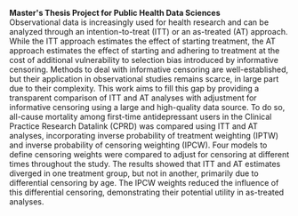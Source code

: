 **Master's Thesis Project for Public Health Data Sciences** <br />
Observational data is increasingly used for health research and can be analyzed through an intention-to-treat (ITT) or an as-treated (AT) approach. While the ITT approach estimates the effect of starting treatment, the AT approach estimates the effect of starting and adhering to treatment at the cost of additional vulnerability to selection bias introduced by informative censoring. Methods to deal with informative censoring are well-established, but their application in observational studies remains scarce, in large part due to their complexity. This work aims to fill this gap by providing a transparent comparison of ITT and AT analyses with adjustment for informative censoring using a large and high-quality data source. To do so, all-cause mortality among first-time antidepressant users in the Clinical Practice Research Datalink (CPRD) was compared using ITT and AT analyses, incorporating inverse probability of treatment weighting (IPTW) and inverse probability of censoring weighting (IPCW). Four models to define censoring weights were compared to adjust for censoring at different times throughout the study. The results showed that ITT and AT estimates diverged in one treatment group, but not in another, primarily due to differential censoring by age. The IPCW weights reduced the influence of this differential censoring, demonstrating their potential utility in as-treated analyses.
